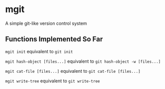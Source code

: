 # mgit

A simple git-like version control system

## Functions Implemented So Far

`mgit init`
equivalent to `git init`

`mgit hash-object [files...]`
equivalent to `git hash-object -w [files...]`

`mgit cat-file [files...]`
equivalent to `git cat-file [files...]`

`mgit write-tree`
equivalent to `git write-tree`
